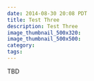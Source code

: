 ```yaml
---
date: 2014-08-30 20:08 PDT
title: Test Three
description: Test Three
image_thumbnail_500x320:
image_thumbnail_500x500:
category:
tags:
---
```

<p>
TBD
</p>
<!-- more -->
